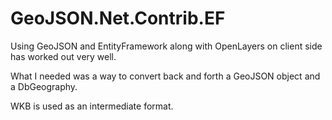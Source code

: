 # GeoJSON.Net.Contrib.EF

Using GeoJSON and EntityFramework along with OpenLayers on client side has worked out very well.  

What I needed was a way to convert back and forth a GeoJSON object and a DbGeography.

WKB is used as an intermediate format.
